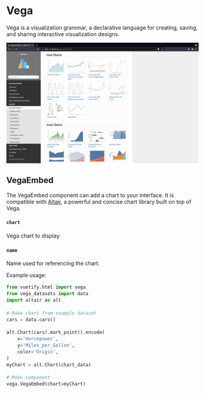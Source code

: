 # Vega 
Vega is a visualization grammar, a declarative language for creating, saving, and sharing interactive visualization designs. 

[![Vega charts through altair](./vega.png)](https://altair-viz.github.io/index.html)

## VegaEmbed
The VegaEmbed component can add a chart to your interface. It is compatible with [Altair](https://altair-viz.github.io/gallery/index.html), a powerful and concise chart library built on top of Vega.

#### `chart`
Vega chart to display. 

#### `name`
Name used for referencing the chart.

Example usage:

```python
from vuetify.html import vega
from vega_datasets import data
import altair as alt

# Make chart from example dataset
cars = data.cars() 

alt.Chart(cars).mark_point().encode(
    x='Horsepower',
    y='Miles_per_Gallon',
    color='Origin',
)
myChart = alt.Chart(chart_data)

# Make component
vega.VegaEmbed(chart=myChart)
```

